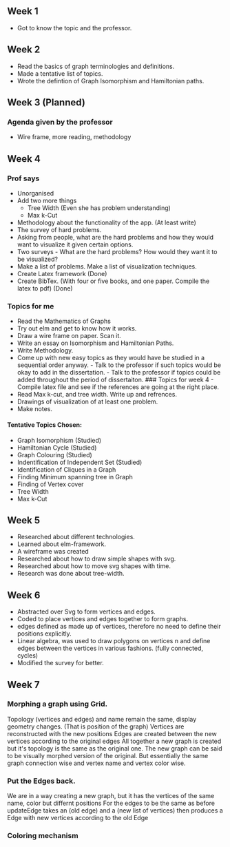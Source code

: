 ## Week 1
- Got to know the topic and the professor.

## Week 2
- Read the basics of graph terminologies and definitions.
- Made a tentative list of topics.
- Wrote the defintion of Graph Isomorphism and Hamiltonian paths. 

## Week 3 (Planned)
### Agenda given by the professor
- Wire frame, more reading, methodology

## Week 4
### Prof says
- Unorganised
- Add two more things
	- Tree Width (Even she has problem understanding)
	- Max k-Cut
- Methodology about the functionality of the app. (At least write)
- The survey of hard problems.
- Asking from people, what are the hard problems and how they would want to visualize it given certain options.
- Two surveys - What are the hard problems? How would they want it to be visualized?
- Make a list of problems. Make a list of visualization techniques.
- Create Latex framework (Done)
- Create BibTex. (With four or five books, and one paper. Compile the latex to pdf) (Done)





### Topics for me
- Read the Mathematics of Graphs
- Try out elm and get to know how it works.
- Draw a wire frame on paper. Scan it.
- Write an essay on Isomorphism and Hamiltonian Paths.
- Write Methodology.
- Come up with new easy topics as they would have be studied in a sequential order anyway.  - Talk to the professor if such topics would be okay to add in the dissertation.  - Talk to the professor if topics could be added throughout the period of dissertaiton.  ### Topics for week 4 - Compile latex file and see if the references are going at the right place.
- Read Max k-cut, and tree width. Write up and refrences.
- Drawings of visualization of at least one problem.
- Make notes.

#### Tentative Topics Chosen:
- Graph Isomorphism								(Studied)  
- Hamiltonian Cycle								(Studied)
- Graph Colouring								(Studied)
- Indentification of Independent Set			(Studied)       
- Identification of Cliques in a Graph
- Finding Minimum spanning tree in Graph
- Finding of Vertex cover
- Tree Width
- Max k-Cut

## Week 5
- Researched about different technologies.
- Learned about elm-framework.
- A wireframe was created
- Researched about how to draw simple shapes with svg.
- Researched about how to move svg shapes with time.
- Research was done about tree-width.


## Week 6
- Abstracted over Svg to form vertices and edges.
- Coded to place vertices and edges together to form graphs.
- edges defined as made up of vertices, therefore no need to define
   their positions explicitly.
- Linear algebra, was used to draw polygons on vertices n and define
  edges between the vertices in various fashions. (fully connected, cycles)
- Modified the survey for better.

## Week 7
### Morphing a graph using Grid. 
Topology (vertices and edges) and name remain the same, display geometry changes. (That is position of the graph)
Vertices are reconstructed with the new positions
Edges are created between the new vertices according to the original edges
All together a new graph is created but it's topology is the same as the original one.
The new graph can be said to be visually morphed version of the original. But essentially the same graph connection wise and vertex name and
vertex color wise.

### Put the Edges back.
We are in a way creating a new graph, but it has the vertices of the same name, color but differnt positions
For the edges to be the same as before 
updateEdge takes an (old edge) and a (new list of vertices)
then produces a Edge with new vertices according to the old Edge

### Coloring mechanism
